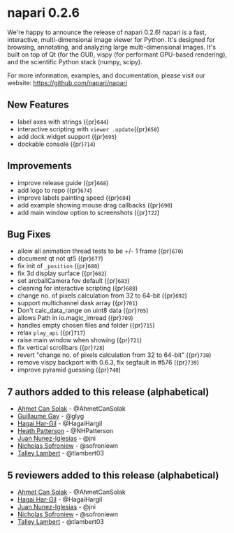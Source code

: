 # napari 0.2.6

We're happy to announce the release of napari 0.2.6! napari is a fast,
interactive, multi-dimensional image viewer for Python. It's designed for
browsing, annotating, and analyzing large multi-dimensional images. It's built
on top of Qt (for the GUI), vispy (for performant GPU-based rendering), and the
scientific Python stack (numpy, scipy).

For more information, examples, and documentation, please visit our website:
https://github.com/napari/napari

## New Features

- label axes with strings ({pr}`644`)
- interactive scripting with `viewer .update`({pr}`650`)
- add dock widget support ({pr}`695`)
- dockable console ({pr}`714`)

## Improvements

- improve release guide ({pr}`668`)
- add logo to repo ({pr}`674`)
- improve labels painting speed ({pr}`684`)
- add example showing mouse drag callbacks ({pr}`690`)
- add main window option to screenshots ({pr}`722`)

## Bug Fixes

- allow all animation thread tests to be +/- 1 frame ({pr}`670`)
- document qt not qt5 ({pr}`677`)
- fix init of `_position` ({pr}`680`)
- fix 3d display surface ({pr}`682`)
- set arcballCamera fov default ({pr}`683`)
- cleaning for interactive scripting ({pr}`688`)
- change no. of pixels calculation from 32 to 64-bit ({pr}`692`)
- support multichannel dask array ({pr}`701`)
- Don't calc_data_range on uint8 data ({pr}`705`)
- allows Path in io.magic_imread ({pr}`709`)
- handles empty chosen files and folder ({pr}`715`)
- relax `play_api` ({pr}`717`)
- raise main window when showing ({pr}`721`)
- fix vertical scrollbars ({pr}`728`)
- revert "change no. of pixels calculation from 32 to 64-bit" ({pr}`738`)
- remove vispy backport with 0.6.3, fix segfault in #576 ({pr}`739`)
- improve pyramid guessing ({pr}`740`)

## 7 authors added to this release (alphabetical)

- [Ahmet Can Solak](https://github.com/napari/napari/commits?author=AhmetCanSolak) - @AhmetCanSolak
- [Guillaume Gay](https://github.com/napari/napari/commits?author=glyg) - @glyg
- [Hagai Har-Gil](https://github.com/napari/napari/commits?author=HagaiHargil) - @HagaiHargil
- [Heath Patterson](https://github.com/napari/napari/commits?author=NHPatterson) - @NHPatterson
- [Juan Nunez-Iglesias](https://github.com/napari/napari/commits?author=jni) - @jni
- [Nicholas Sofroniew](https://github.com/napari/napari/commits?author=sofroniewn) - @sofroniewn
- [Talley Lambert](https://github.com/napari/napari/commits?author=tlambert03) - @tlambert03

## 5 reviewers added to this release (alphabetical)

- [Ahmet Can Solak](https://github.com/napari/napari/commits?author=AhmetCanSolak) - @AhmetCanSolak
- [Hagai Har-Gil](https://github.com/napari/napari/commits?author=HagaiHargil) - @HagaiHargil
- [Juan Nunez-Iglesias](https://github.com/napari/napari/commits?author=jni) - @jni
- [Nicholas Sofroniew](https://github.com/napari/napari/commits?author=sofroniewn) - @sofroniewn
- [Talley Lambert](https://github.com/napari/napari/commits?author=tlambert03) - @tlambert03

